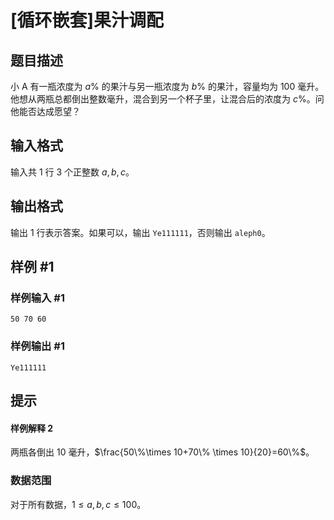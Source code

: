 # [循环嵌套]果汁调配

## 题目描述

小 A 有一瓶浓度为 $a\%$ 的果汁与另一瓶浓度为 $b\%$ 的果汁，容量均为 $100$ 毫升。他想从两瓶总都倒出整数毫升，混合到另一个杯子里，让混合后的浓度为 $c\%$。问他能否达成愿望？

## 输入格式

输入共 $1$ 行 $3$ 个正整数 $a,b,c$。

## 输出格式

输出 $1$ 行表示答案。如果可以，输出 `Ye111111`，否则输出 `aleph0`。

## 样例 #1

### 样例输入 #1

```
50 70 60
```

### 样例输出 #1

```
Ye111111
```

## 提示

#### 样例解释 $2$

两瓶各倒出 $10$ 毫升，$\frac{50\%\times 10+70\% \times 10}{20}=60\%$。

### 数据范围

对于所有数据，$1 \leq a,b,c\leq 100$。
